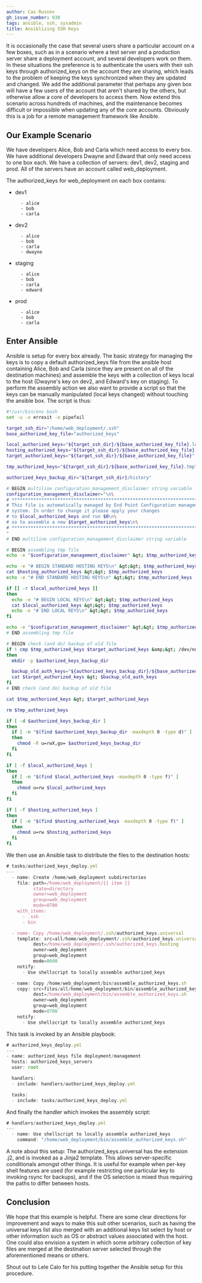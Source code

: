 ```yaml
---
author: Cas Rusnov
gh_issue_number: 938
tags: ansible, ssh, sysadmin
title: Ansiblizing SSH Keys
---
```




It is occasionally the case that several users share a particular account on a few boxes, such as in a scenario where a test server and a production server share a deployment account, and several developers work on them. In these situations the preference is to authenticate the users with their ssh keys through authorized_keys on the account they are sharing, which leads to the problem of keeping the keys synchronized when they are updated and changed. We add the additional parameter that perhaps any given box will have a few users of the account that aren't shared by the others, but otherwise allow a core of developers to access them. Now extend this scenario across hundreds of machines, and the maintenance becomes difficult or impossible when updating any of the core accounts. Obviously this is a job for a remote management framework like Ansible.

## Our Example Scenario

We have developers Alice, Bob and Carla which need access to every box. We have additional developers Dwayne and Edward that only need access to one box each. We have a collection of servers: dev1, dev2, staging and prod. All of the servers have an account called web_deployment.

The authorized_keys for web_deployment on each box contains:

- dev1

        - alice
        - bob
        - carla

- dev2

        - alice
        - bob
        - carla
        - dwayne

- staging

        - alice
        - bob
        - carla
        - edward

- prod

        - alice
        - bob
        - carla

## Enter Ansible

Ansible is setup for every box already. The basic strategy for managing the keys is to copy a default authorized_keys file from the ansible host containing Alice, Bob and Carla (since they are present on all of the destination machines) and assemble the keys with a collection of keys local to the host (Dwayne's key on dev2, and Edward's key on staging). To perform the assembly action we also want to provide a script  so that the keys can be manually manipulated (local keys changed) without touching the ansible box. The script is thus:

```bash
#!/usr/bin/env bash
set -u -o errexit -o pipefail

target_ssh_dir="/home/web_deployment/.ssh"
base_authorized_key_file="authorized_keys"

local_authorized_keys="${target_ssh_dir}/${base_authorized_key_file}.local"
hosting_authorized_keys="${target_ssh_dir}/${base_authorized_key_file}.hosting"
target_authorized_keys="${target_ssh_dir}/${base_authorized_key_file}"

tmp_authorized_keys="${target_ssh_dir}/${base_authorized_key_file}.tmp"

authorized_keys_backup_dir="${target_ssh_dir}/history"

# BEGIN multiline configuration_management_disclaimer string variable
configuration_management_disclaimer="\n\
# ******************************************************************************\n\
# This file is automatically managed by End Point Configuration management
# system. In order to change it please apply your changes
# to $local_authorized_keys and run $0\n\
# so to assemble a new $target_authorized_keys\n\
# ******************************************************************************\n\
"
# END multiline configuration_management_disclaimer string variable

# BEGIN assembling tmp file
echo -e "$configuration_management_disclaimer" &gt; $tmp_authorized_keys

echo -e "# BEGIN STANDARD HOSTING KEYS\n" &gt;&gt; $tmp_authorized_keys
cat $hosting_authorized_keys &gt;&gt; $tmp_authorized_keys
echo -e "# END STANDARD HOSTING KEYS\n" &gt;&gt; $tmp_authorized_keys

if [[ -r $local_authorized_keys ]]
then
  echo -e "# BEGIN LOCAL KEYS\n" &gt;&gt; $tmp_authorized_keys
  cat $local_authorized_keys &gt;&gt; $tmp_authorized_keys
  echo -e "# END LOCAL KEYS\n" &gt;&gt; $tmp_authorized_keys
fi

echo -e "$configuration_management_disclaimer" &gt;&gt; $tmp_authorized_keys
# END assembling tmp file

# BEGIN check (and do) backup of old file
if ! cmp $tmp_authorized_keys $target_authorized_keys &amp;&gt; /dev/null
then
  mkdir -p $authorized_keys_backup_dir

  backup_old_auth_keys="${authorized_keys_backup_dir}/${base_authorized_key_file}_$(date '+%Y%m%dT%H%M%z')"
  cat $target_authorized_keys &gt; $backup_old_auth_keys
fi
# END check (and do) backup of old file

cat $tmp_authorized_keys &gt; $target_authorized_keys

rm $tmp_authorized_keys

if [ -d $authorized_keys_backup_dir ]
then
  if [ -n "$(find $authorized_keys_backup_dir -maxdepth 0 -type d)" ]
  then
    chmod -R u=rwX,go= $authorized_keys_backup_dir
  fi
fi

if [ -f $local_authorized_keys ]
then
  if [ -n "$(find $local_authorized_keys -maxdepth 0 -type f)" ]
  then
    chmod u=rw $local_authorized_keys
  fi
fi

if [ -f $hosting_authorized_keys ]
then
  if [ -n "$(find $hosting_authorized_keys -maxdepth 0 -type f)" ]
  then
    chmod u=rw $hosting_authorized_keys
  fi
fi
```

We then use an Ansible task to distribute the files to the destination hosts:

```js
# tasks/authorized_keys_deploy.yml
---
  - name: Create /home/web_deployment subdirectories
    file: path=/home/web_deployment/{{ item }}
          state=directory
          owner=web_deployment
          group=web_deployment
          mode=0700
    with_items:
      - .ssh
      - bin

  - name: Copy /home/web_deployment/.ssh/authorized_keys.universal
    template: src=all/home/web_deployment/.ssh/authorized_keys.universal.j2
          dest=/home/web_deployment/.ssh/authorized_keys.hosting
          owner=web_deployment
          group=web_deployment
          mode=0600
    notify:
      - Use shellscript to locally assemble authorized_keys

  - name: Copy /home/web_deployment/bin/assemble_authorized_keys.sh
    copy: src=files/all/home/web_deployment/bin/assemble_authorized_keys.sh
          dest=/home/web_deployment/bin/assemble_authorized_keys.sh
          owner=web_deployment
          group=web_deployment
          mode=0700
    notify:
      - Use shellscript to locally assemble authorized_keys
```

This task is invoked by an Ansible playbook:

```js
# authorized_keys_deploy.yml
---
- name: authorized_keys file deployment/management
  hosts: authorized_keys_servers
  user: root

  handlers:
  - include: handlers/authorized_keys_deploy.yml

  tasks:
  - include: tasks/authorized_keys_deploy.yml
```

And finally the handler which invokes the assembly script:

```js
# handlers/authorized_keys_deploy.yml
---
  - name: Use shellscript to locally assemble authorized_keys
    command: "/home/web_deployment/bin/assemble_authorized_keys.sh"
```

A note about this setup: The authorized_keys.universal has the extension .j2, and is invoked as a Jinja2 template. This allows server-specific conditionals amongst other things. It is useful for example when per-key shell features are used (for example restricting one particular key to invoking rsync for backups), and if the OS selection is mixed thus requiring the paths to differ between hosts.

## Conclusion

We hope that this example is helpful. There are some clear directions for improvement and ways to make this suit other scenarios, such as having the universal keys list also merged with an additional keys list select by host or other information such as OS or abstract values associated with the host. One could also envision a system in which some arbitrary collection of key files are merged at the destination server selected through the aforementioned means or others.

Shout out to Lele Calo for his putting together the Ansible setup for this procedure.


